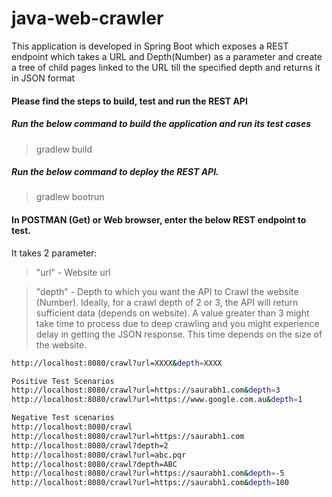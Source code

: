 # java-web-crawler
This application is developed in Spring Boot which exposes a REST endpoint which takes a URL and Depth(Number) as a parameter and create a tree of child pages linked to the URL till the specified depth and returns it in JSON format

#### Please find the steps to build, test and run the REST API

##### Run the below command to build the application and run its test cases
>gradlew build

##### Run the below command to deploy the REST API.
>gradlew bootrun

#### In POSTMAN (Get) or Web browser, enter the below REST endpoint to test. 
It takes 2 parameter:
>"url" - Website url

>"depth" - Depth to which you want the API to Crawl the website (Number). Ideally,  for a crawl depth of 2 or 3, the API will return sufficient data (depends on website). A value greater than 3 might take time to process due to deep crawling and you might experience delay in getting the JSON response. This time depends on the size of the website.
```sh
http://localhost:8080/crawl?url=XXXX&depth=XXXX

Positive Test Scenarios
http://localhost:8080/crawl?url=https://saurabh1.com&depth=3
http://localhost:8080/crawl?url=https://www.google.com.au&depth=1

Negative Test scenarios
http://localhost:8080/crawl
http://localhost:8080/crawl?url=https://saurabh1.com
http://localhost:8080/crawl?depth=2
http://localhost:8080/crawl?url=abc.pqr
http://localhost:8080/crawl?depth=ABC
http://localhost:8080/crawl?url=https://saurabh1.com&depth=-5
http://localhost:8080/crawl?url=https://saurabh1.com&depth=100
```



